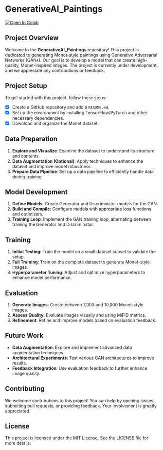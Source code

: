 # GenerativeAI_Paintings

<a target="_blank" href="https://colab.research.google.com/github/hhosseinian/GenerativeAI_Paintings">
  <img src="https://colab.research.google.com/assets/colab-badge.svg" alt="Open In Colab"/>
</a>

## Project Overview

Welcome to the **GenerativeAI_Paintings** repository! This project is dedicated to generating Monet-style paintings using Generative Adversarial Networks (GANs). Our goal is to develop a model that can create high-quality, Monet-inspired images. The project is currently under development, and we appreciate any contributions or feedback.

## Project Setup

To get started with this project, follow these steps:

- [x] Create a GitHub repository and add a `README.md`.
- [x] Set up the environment by installing TensorFlow/PyTorch and other necessary dependencies.
- [x] Download and organize the Monet dataset.

## Data Preparation

1. **Explore and Visualize**: Examine the dataset to understand its structure and contents.
2. **Data Augmentation (Optional)**: Apply techniques to enhance the dataset and improve model robustness.
3. **Prepare Data Pipeline**: Set up a data pipeline to efficiently handle data during training.

## Model Development

1. **Define Models**: Create Generator and Discriminator models for the GAN.
2. **Build and Compile**: Configure models with appropriate loss functions and optimizers.
3. **Training Loop**: Implement the GAN training loop, alternating between training the Generator and Discriminator.

## Training

1. **Initial Testing**: Train the model on a small dataset subset to validate the setup.
2. **Full Training**: Train on the complete dataset to generate Monet-style images.
3. **Hyperparameter Tuning**: Adjust and optimize hyperparameters to enhance model performance.

## Evaluation

1. **Generate Images**: Create between 7,000 and 10,000 Monet-style images.
2. **Assess Quality**: Evaluate images visually and using MiFID metrics.
3. **Refinement**: Refine and improve models based on evaluation feedback.

## Future Work

- **Data Augmentation**: Explore and implement advanced data augmentation techniques.
- **Architectural Experiments**: Test various GAN architectures to improve results.
- **Feedback Integration**: Use evaluation feedback to further enhance image quality.

## Contributing

We welcome contributions to this project! You can help by opening issues, submitting pull requests, or providing feedback. Your involvement is greatly appreciated.

## License

This project is licensed under the [MIT License](LICENSE). See the LICENSE file for more details.
